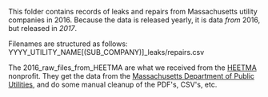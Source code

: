 This folder contains records of leaks and repairs from Massachusetts utility companies in 2016. Because the data is released yearly, it is data _from_ 2016, but released in _2017_.

Filenames are structured as follows:
YYYY_UTILITY_NAME[(SUB_COMPANY)]_leaks/repairs.csv

The 2016_raw_files_from_HEETMA are what we received from the [HEETMA](http://www.heetma.org/) nonprofit. They get the data from the [Massachusetts Department of Public Utilities](http://www.mass.gov/eea/grants-and-tech-assistance/guidance-technical-assistance/agencies-and-divisions/dpu/), and do some manual cleanup of the PDF's, CSV's, etc.